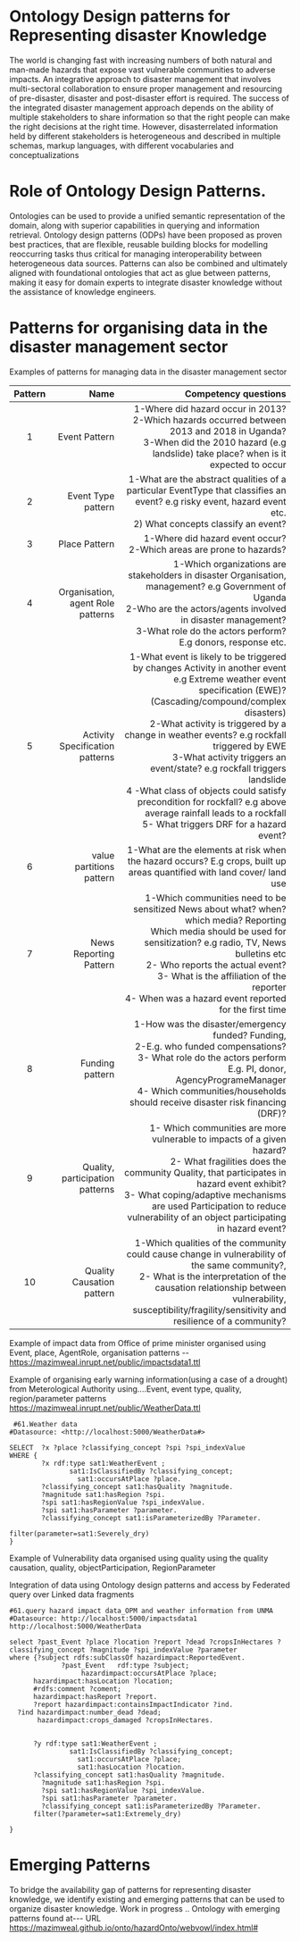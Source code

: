 Ontology Design patterns for Representing disaster Knowledge
===================
The world is changing fast with increasing numbers of both natural and man-made hazards that expose vast vulnerable
communities to adverse impacts. An integrative approach to disaster management that involves multi-sectoral collaboration to ensure
proper management and resourcing of pre-disaster, disaster and post-disaster effort is required. The success of the integrated disaster
management approach depends on the ability of multiple stakeholders to share information so that the right people can  make the right decisions at the right time. However, disasterrelated information held by different stakeholders is heterogeneous and described in multiple schemas, markup languages, with different vocabularies and conceptualizations


Role of Ontology Design Patterns.
===================
Ontologies can be used to provide a unified semantic representation of the domain, along with superior capabilities in querying and information retrieval. Ontology design patterns (ODPs) have been proposed as proven best practices, that are flexible, reusable building blocks for modelling reoccurring tasks thus critical for managing interoperability between heterogeneous data sources. Patterns can also be combined and ultimately aligned with foundational ontologies that act as glue between patterns, making it easy for domain experts to integrate disaster knowledge without the assistance of knowledge engineers. 

Patterns for organising data in the disaster management sector
============
Examples of patterns for managing data in the disaster management sector 

Pattern   | Name |Competency questions
:------:|-------------------:|-----------------------:
1| Event Pattern | 1-Where did hazard occur in 2013? <br/> 2-Which hazards occurred between 2013 and 2018 in Uganda? <br/> 3-When did the 2010 hazard (e.g landslide) take place? when is it expected to occur
2|Event Type pattern|1-What are the abstract qualities of a particular EventType that classifies an event? e.g risky event, hazard event etc.<br/> 2) What concepts classify an event?
3|Place Pattern | 1-Where did hazard event occur? <br/> 2-Which areas are prone to hazards?
4|Organisation, agent Role patterns| 1-Which organizations are stakeholders in disaster Organisation, management? e.g Government of Uganda <br/> 2-Who are the actors/agents involved in disaster management? <br/> 3-What role do the actors perform? E.g donors, response etc. 
5|Activity Specification patterns|1-What event is likely to be triggered by changes Activity in another event e.g Extreme weather event specification (EWE)? (Cascading/compound/complex disasters) <br/> 2-What activity is triggered by a change in weather events? e.g rockfall triggered by EWE <br/> 3-What activity triggers an event/state? e.g rockfall triggers landslide <br/> 4 -What class of objects could satisfy precondition for rockfall? e.g above average rainfall leads to a rockfall <br/> 5- What triggers DRF for a hazard event?
6|value partitions pattern | 1-What are the elements at risk when the hazard occurs? E.g crops, built up areas  quantified with land cover/ land use
7|News Reporting Pattern| 1-Which communities need to be sensitized News about what? when? which media? Reporting<br/> Which media should be used for sensitization? e.g radio, TV, News bulletins etc<br/>2- Who reports the actual event? <br/> 3- What is the affiliation of the reporter <br/>4- When was a hazard event reported for the first time
8|Funding pattern| 1-How was the disaster/emergency funded? Funding,<br/> 2-E.g. who funded compensations? <br/>3- What role do the actors perform E.g. PI, donor, AgencyProgrameManager <br/> 4- Which communities/households should receive disaster risk financing (DRF)?
9| Quality, participation patterns|1- Which communities are more vulnerable to impacts of a given hazard? <br/> 2- What fragilities does the community Quality, that participates in hazard event exhibit?<br/> 3- What coping/adaptive mechanisms are used Participation to reduce vulnerability of an object participating in hazard event?
10 | Quality Causation pattern|1-Which qualities of the community could cause change in vulnerability of the same community?,<br/> 2- What is the interpretation of the causation relationship between vulnerability, susceptibility/fragility/sensitivity and resilience of a community?

Example of impact data from Office of prime minister organised using Event, place, AgentRole, organisation patterns --https://mazimweal.inrupt.net/public/impactsdata1.ttl

Example of  organising  early warning information(using a case of a drought) from Meterological Authority using....Event, event type, quality, region/parameter patterns
https://mazimweal.inrupt.net/public/WeatherData.ttl
```Query weather data
 #61.Weather data
#Datasource: <http://localhost:5000/WeatherData#>

SELECT  ?x ?place ?classifying_concept ?spi ?spi_indexValue 
WHERE {
	    ?x rdf:type sat1:WeatherEvent ;
	           sat1:IsClassifiedBy ?classifying_concept;
                 sat1:occursAtPlace ?place.
    	?classifying_concept sat1:hasQuality ?magnitude.
    	?magnitude sat1:hasRegion ?spi.
    	?spi sat1:hasRegionValue ?spi_indexValue.
    	?spi sat1:hasParameter ?parameter.
    	?classifying_concept sat1:isParameterizedBy ?Parameter.
      
filter(parameter=sat1:Severely_dry)
}
```

Example of Vulnerability data organised using quality using the quality causation, quality, objectParticipation, RegionParameter


Integration of data using Ontology design patterns and access by Federated query over Linked data fragments
```federatedQuery
#61.query hazard impact data_OPM and weather information from UNMA
#Datasource: http://localhost:5000/impactsdata1  http://localhost:5000/WeatherData

select ?past_Event ?place ?location ?report ?dead ?cropsInHectares ?classifying_concept ?magnitude ?spi_indexValue ?parameter
where {?subject rdfs:subClassOf hazardimpact:ReportedEvent.
             ?past_Event   rdf:type ?subject;
                  hazardimpact:occursAtPlace ?place;
      hazardimpact:hasLocation ?location;
      #rdfs:comment ?coment;
      hazardimpact:hasReport ?report.
      ?report hazardimpact:containsImpactIndicator ?ind.
  ?ind hazardimpact:number_dead ?dead;
       hazardimpact:crops_damaged ?cropsInHectares.
      
      
      ?y rdf:type sat1:WeatherEvent ;
	           sat1:IsClassifiedBy ?classifying_concept;
                 sat1:occursAtPlace ?place;
                 sat1:hasLocation ?location.
      ?classifying_concept sat1:hasQuality ?magnitude.
    	?magnitude sat1:hasRegion ?spi.
    	?spi sat1:hasRegionValue ?spi_indexValue.
    	?spi sat1:hasParameter ?parameter.
    	?classifying_concept sat1:isParameterizedBy ?Parameter.
      filter(?parameter=sat1:Extremely_dry)
                 
} 
```


Emerging Patterns
==========
To bridge the availability gap of patterns for representing disaster knowledge, we identify existing and emerging patterns that can be used to organize disaster knowledge. Work in progress .. Ontology  with emerging patterns found at--- URL   https://mazimweal.github.io/onto/hazardOnto/webvowl/index.html# 

